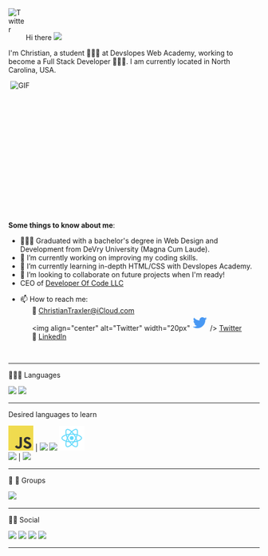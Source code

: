 <a href="https://mobile.twitter.com/DeveloperOfCode">
  <img align="left" alt="Twitter" width="35px"  src="https://github.com/devgossips/devgossips/blob/main/twitter-48.png?raw=true" />
</a>
<br><br>

Hi there <img src="https://media.giphy.com/media/hvRJCLFzcasrR4ia7z/giphy.gif" width="25px">
<!--
**ChristianTraxler/ChristianTraxler** is a ✨ _special_ ✨ repository because its `README.md` (this file) appears on your GitHub profile.

Here are some ideas to get you started:
-->
I'm Christian, a student 👨🏻‍🎓 at Devslopes Web Academy, working to become a Full Stack Developer 👨🏻‍💻. I am currently located in North Carolina, USA.
<br>

<img align="right" alt="GIF" src="https://github.com/abhisheknaiidu/abhisheknaiidu/blob/master/code.gif?raw=true" width="500" height="280" />

**Some things to know about me**:
- 👨🏻‍🎓 Graduated with a bachelor's degree in Web Design and Development from DeVry University (Magna Cum Laude).
- 🔭 I’m currently working on improving my coding skills.
- 🌱 I’m currently learning in-depth HTML/CSS with Devslopes Academy.
- 👯 I’m looking to collaborate on future projects when I'm ready!
- CEO of [Developer Of Code LLC](https://developerofcode.com/#home)
<!-- - 🤔 I’m looking for help with ...
- 💬 Ask me about ... -->
- 📫 How to reach me: <br>
&nbsp; &nbsp; &nbsp;   📧 ChristianTraxler@iCloud.com <br>
&nbsp; &nbsp; &nbsp;  <img align="center" alt="Twitter" width="20px"  <svg width="32" height="32" viewBox="0 0 24 24" fill="none" xmlns="http://www.w3.org/2000/svg" data-reactroot="">
<path stroke-linejoin="round" stroke-linecap="round" stroke-miterlimit="10" stroke-width="0.5" stroke="#4898f3" fill="#4898f3" d="M22 5.89C21.26 6.21 20.46 6.42 19.64 6.53C20.49 6.03 21.14 5.24 21.44 4.3C20.65 4.77 19.77 5.09 18.84 5.28C18.09 4.49 17.02 4 15.85 4C13.58 4 11.75 5.81 11.75 8.04C11.75 8.36 11.78 8.67 11.84 8.96C8.43999 8.79 5.41999 7.19 3.38999 4.74C3.03999 5.34 2.82999 6.03 2.82999 6.78C2.82999 8.18 3.55999 9.42 4.64999 10.13C3.98999 10.12 3.33999 9.93 2.79999 9.63V9.67C2.79999 11.63 4.21999 13.26 6.07999 13.64C5.74999 13.73 5.37999 13.77 4.99999 13.77C4.73999 13.77 4.46999 13.76 4.21999 13.7C4.74999 15.3 6.25999 16.48 8.04999 16.51C6.65999 17.59 4.87999 18.23 2.96999 18.23C2.62999 18.23 2.30999 18.21 1.98999 18.17C3.81999 19.34 5.96999 20 8.28999 20C15.84 20 19.96 13.85 19.96 8.51C19.96 8.33 19.95 8.16 19.94 7.99C20.76 7.42 21.44 6.71 22 5.89Z"></path>
</svg> /> [Twitter](https://twitter.com/DeveloperOfCode) <br>
&nbsp; &nbsp; &nbsp; 👔 [LinkedIn](https://www.linkedin.com/in/christiantraxler5287/)
<!-- - 😄 Pronouns: ...
- ⚡ Fun fact: ... -->

<br>

<!-- <img align="right" alt="GIF" src="https://github.com/abhisheknaiidu/abhisheknaiidu/blob/master/code.gif?raw=true" width="500" height="280" /> -->

<!-- ![IMG_8813](https://user-images.githubusercontent.com/19829304/136596486-572289d7-ed7e-429e-b33c-56642330d46c.GIF) -->

---

👨🏻‍💻 Languages

<code><img height="50" src="https://cdn.jsdelivr.net/gh/devicons/devicon/icons/html5/html5-original-wordmark.svg" /></code> 
<code><img height="50" src="https://cdn.jsdelivr.net/gh/devicons/devicon/icons/css3/css3-original-wordmark.svg" /></code> <!-- <code><img height="30" src="https://raw.githubusercontent.com/github/explore/80688e429a7d4ef2fca1e82350fe8e3517d3494d/topics/javascript/javascript.png"></code> -->

---

Desired languages to learn

<code><img height="50" src="https://raw.githubusercontent.com/github/explore/80688e429a7d4ef2fca1e82350fe8e3517d3494d/topics/javascript/javascript.png"></code> | <code><img height="50" src="https://cdn.jsdelivr.net/gh/devicons/devicon/icons/mongodb/mongodb-original-wordmark.svg" /></code>
<code><img height="50" src="https://icongr.am/devicon/express-original-wordmark.svg?size=128&color=ffffff" /></code>
<code><img height="50" src="https://raw.githubusercontent.com/github/explore/80688e429a7d4ef2fca1e82350fe8e3517d3494d/topics/react/react.png"></code>
<code> <img height="50" src="https://cdn.jsdelivr.net/gh/devicons/devicon/icons/nodejs/nodejs-original-wordmark.svg" /></code> | 
<code><img height="50" src="https://cdn.jsdelivr.net/gh/devicons/devicon/icons/swift/swift-original.svg" /></code> <!-- <br> &nbsp; &nbsp; &nbsp; &nbsp; &nbsp; &nbsp; &nbsp; &nbsp; &nbsp; &nbsp; &nbsp; (MERN) -->

---

:fist_right: :fist_left: Groups 
<br>

<img src="https://img.shields.io/badge/Discord-7289DA?style=for-the-badge&logo=discord&logoColor=white" />

---

:man::woman: Social
<br>

<img src="https://img.shields.io/badge/LinkedIn-0077B5?style=for-the-badge&logo=linkedin&logoColor=white" /> <img src="https://img.shields.io/badge/GitHub-100000?style=for-the-badge&logo=github&logoColor=white" /> <img src="https://img.shields.io/badge/Codepen-000000?style=for-the-badge&logo=codepen&logoColor=white" /> <img src="https://img.shields.io/badge/-Sololearn-3a464b?style=for-the-badge&logo=Sololearn&logoColor=white" />

---



<!-- <img src="{BadgeURLHere}" /> -->


